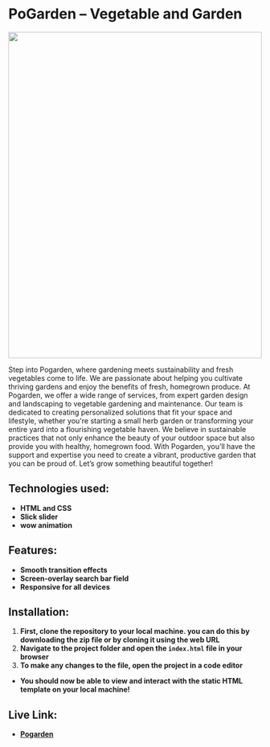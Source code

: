 # PoGarden – Vegetable and Garden 
<div align="center">
  <img height="650" width="100%" src="https://i.ibb.co.com/Fn8dTzX/pogarden.webp"  />
</div>

Step into Pogarden, where gardening meets sustainability and fresh vegetables come to life. We are passionate about helping you cultivate thriving gardens and enjoy the benefits of fresh, homegrown produce. At Pogarden, we offer a wide range of services, from expert garden design and landscaping to vegetable gardening and maintenance. Our team is dedicated to creating personalized solutions that fit your space and lifestyle, whether you're starting a small herb garden or transforming your entire yard into a flourishing vegetable haven. We believe in sustainable practices that not only enhance the beauty of your outdoor space but also provide you with healthy, homegrown food. With Pogarden, you’ll have the support and expertise you need to create a vibrant, productive garden that you can be proud of. Let’s grow something beautiful together!

## Technologies used:
- **HTML and CSS**
- **Slick slider**
- **wow animation**

## Features:
- **Smooth transition effects**
- **Screen-overlay search bar field**
- **Responsive for all devices**

## Installation:
1. **First, clone the repository to your local machine. you can do this by downloading the zip file or by cloning it using the web URL**
2. **Navigate to the project folder and open the <code>index.html</code> file in your browser**
3. **To make any changes to the file, open the project in a code editor**

- **You should now be able to view and interact with the static HTML template on your local machine!**

##  Live Link:
- **[Pogarden](https://sharifshehab.github.io/pogarden)**

